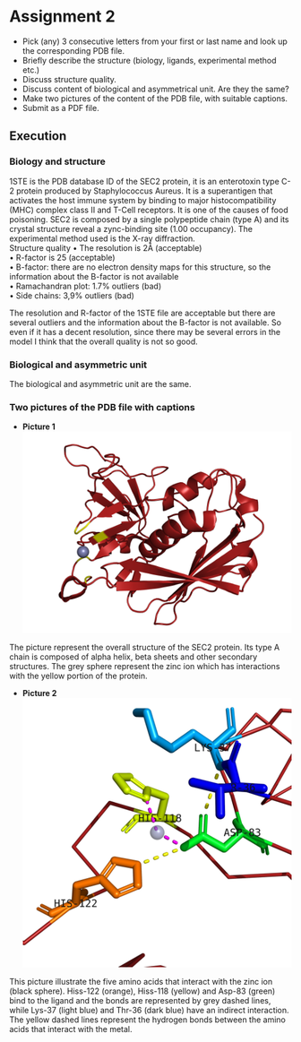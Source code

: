 # Assignment 2

* Pick (any) 3 consecutive letters from your first or last name and look up the corresponding PDB file.
* Briefly describe the structure (biology, ligands, experimental method etc.)
* Discuss structure quality.
* Discuss content of biological and asymmetrical unit. Are they the same? 
* Make two pictures of the content of the PDB file, with suitable captions.
* Submit as a PDF file.

## Execution

### Biology and structure

1STE is the PDB database ID of the SEC2 protein,  it is an enterotoxin type C-2 protein produced by Staphylococcus Aureus. It is a superantigen that activates the host immune system by binding to major histocompatibility (MHC) complex class II and T-Cell receptors. It is one of the causes of food poisoning. SEC2 is composed by a single polypeptide chain (type A) and its crystal structure reveal a zync-binding site (1.00 occupancy). The experimental method used is the X-ray diffraction.   
Structure quality
• The resolution is 2Å (acceptable)  
• R-factor is 25 (acceptable)  
• B-factor: there are no electron density maps for this structure, so the information about the B-factor is not available  
• Ramachandran plot: 1.7% outliers (bad)  
• Side chains: 3,9% outliers (bad)  

The resolution and R-factor of the 1STE file are acceptable but there are several outliers and the information about the B-factor is not available. So even if it has a decent resolution, since there may be several errors in the model I think that the overall quality is not so good.
 
### Biological and asymmetric unit

The biological and asymmetric unit are the same.  

### Two pictures of the PDB file with captions
   * __Picture 1__
![Image1](st3451_1.png)


The picture represent the overall structure of the SEC2 protein. Its type A chain is composed of alpha helix, beta sheets and other secondary structures. The grey sphere represent the zinc ion which has interactions with the yellow portion of the protein. 

   * __Picture 2__
![Image2](st3451_2.png)
 
 This picture illustrate the five amino acids that interact with the zinc ion (black sphere). Hiss-122 (orange), Hiss-118 (yellow) and Asp-83 (green) bind to the ligand and the bonds are represented by grey dashed lines, while Lys-37 (light blue) and Thr-36 (dark blue) have an indirect interaction. The yellow dashed lines represent the hydrogen bonds between the amino acids that interact with the metal.
